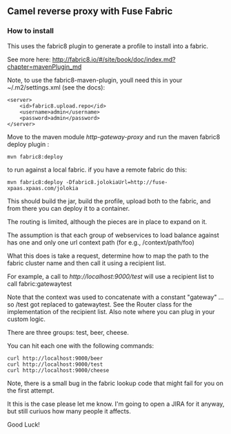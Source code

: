 ## Camel reverse proxy with Fuse Fabric

### How to install

This uses the fabric8 plugin to generate a profile to install into a fabric.

See more here: http://fabric8.io/#/site/book/doc/index.md?chapter=mavenPlugin_md


Note, to use the fabric8-maven-plugin, youll need this in your ~/.m2/settings.xml (see the docs):

    <server>
        <id>fabric8.upload.repo</id>
        <username>admin</username>
        <password>admin</password>
    </server>


Move to the maven module *http-gateway-proxy* and run the maven fabric8 deploy plugin :

    mvn fabric8:deploy
    
to run against a local fabric. if you have a remote fabric do this:

    mvn fabric8:deploy -Dfabric8.jolokiaUrl=http://fuse-xpaas.xpaas.com/jolokia
    
    
This should build the jar, build the profile, upload both to the fabric, and from there you
can deploy it to a container.


The routing is limited, although the pieces are in place to expand on it.

The assumption is that each group of webservices to load balance against has one and only one
url context path (for e.g., /context/path/foo)

What this does is take a request, determine how to map the path to the fabric cluster name and then
call it using a recipient list.

For example, a call to _http://localhost:9000/test_ will use a recipient list to call fabric:gatewaytest

Note that the context was used to concatenate with a constant "gateway" ... so /test got replaced to gatewaytest.
See the Router class for the implementation of the recipient list. Also note where you can plug in your custom logic.

There are three groups: test, beer, cheese.

You can hit each one with the following commands:


    curl http://localhost:9000/beer
    curl http://localhost:9000/test
    curl http://localhost:9000/cheese
    
    
Note, there is a small bug in the fabric lookup code that might fail for you on the first attempt.

It this is the case please let me know. I'm going to open a JIRA for it anyway, but still curiuos how many
people it affects.


Good Luck!
